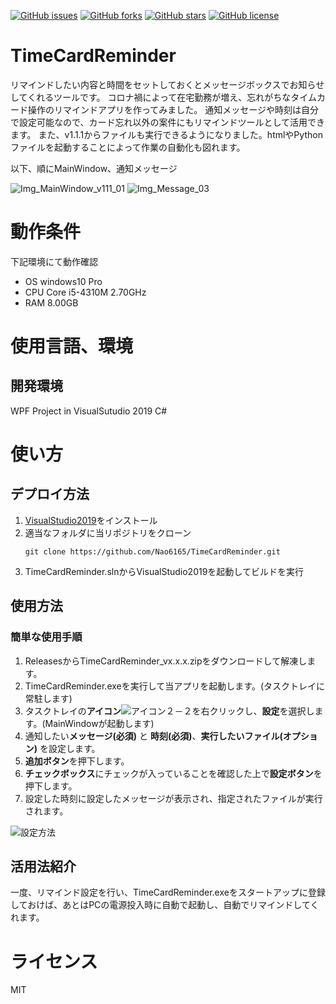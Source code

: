 [![GitHub issues](https://img.shields.io/github/issues/Nao6165/TimeCardReminder)](https://github.com/Nao6165/TimeCardReminder/issues)
[![GitHub forks](https://img.shields.io/github/forks/Nao6165/TimeCardReminder)](https://github.com/Nao6165/TimeCardReminder/network)
[![GitHub stars](https://img.shields.io/github/stars/Nao6165/TimeCardReminder)](https://github.com/Nao6165/TimeCardReminder/stargazers)
[![GitHub license](https://img.shields.io/github/license/Nao6165/TimeCardReminder)](https://github.com/Nao6165/TimeCardReminder/blob/master/LICENSE)

# TimeCardReminder
リマインドしたい内容と時間をセットしておくとメッセージボックスでお知らせしてくれるツールです。
コロナ禍によって在宅勤務が増え、忘れがちなタイムカード操作のリマインドアプリを作ってみました。
通知メッセージや時刻は自分で設定可能なので、カード忘れ以外の案件にもリマインドツールとして活用できます。
また、v1.1.1からファイルも実行できるようになりました。htmlやPythonファイルを起動することによって作業の自動化も図れます。

以下、順にMainWindow、通知メッセージ

![Img_MainWindow_v111_01](https://user-images.githubusercontent.com/54632092/90096300-de5c8300-dd6d-11ea-8a9f-7945ea2b6528.PNG)
![Img_Message_03](https://user-images.githubusercontent.com/54632092/90096676-e10ba800-dd6e-11ea-8167-734f9ce09911.png)

# 動作条件
下記環境にて動作確認
- OS
  windows10 Pro
- CPU
  Core i5-4310M 2.70GHz
- RAM
  8.00GB
# 使用言語、環境
## 開発環境
WPF Project in VisualSutudio 2019 C#
# 使い方
## デプロイ方法
1. [VisualStudio2019](https://visualstudio.microsoft.com/ja/downloads/)をインストール
2. 適当なフォルダに当リポジトリをクローン
   ```
   git clone https://github.com/Nao6165/TimeCardReminder.git
   ```
3. TimeCardReminder.slnからVisualStudio2019を起動してビルドを実行
## 使用方法
### 簡単な使用手順
1. ReleasesからTimeCardReminder_vx.x.x.zipをダウンロードして解凍します。
2. TimeCardReminder.exeを実行して当アプリを起動します。(タスクトレイに常駐します)
3. タスクトレイの**アイコン**![アイコン２－２](https://user-images.githubusercontent.com/54632092/90109762-3d7ac180-dd87-11ea-9d9a-029cb52c8311.png)を右クリックし、**設定**を選択します。(MainWindowが起動します)
4. 通知したい**メッセージ(必須)** と **時刻(必須)**、**実行したいファイル(オプション)** を設定します。
5. **追加ボタン**を押下します。
6. **チェックボックス**にチェックが入っていることを確認した上で**設定ボタン**を押下します。
7. 設定した時刻に設定したメッセージが表示され、指定されたファイルが実行されます。

![設定方法](https://user-images.githubusercontent.com/54632092/87239912-56721900-c44f-11ea-9121-01503b85c456.gif)

## 活用法紹介
一度、リマインド設定を行い、TimeCardReminder.exeをスタートアップに登録しておけば、あとはPCの電源投入時に自動で起動し、自動でリマインドしてくれます。

# ライセンス
MIT
